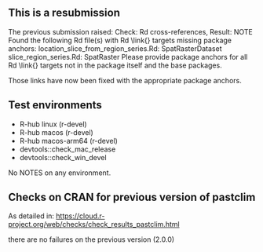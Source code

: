 ## This is a resubmission
The previous submission raised:
Check: Rd cross-references, Result: NOTE
   Found the following Rd file(s) with Rd \link{} targets missing package
   anchors:
     location_slice_from_region_series.Rd: SpatRasterDataset
     slice_region_series.Rd: SpatRaster
   Please provide package anchors for all Rd \link{} targets not in the
   package itself and the base packages.
   
Those links have now been fixed with the appropriate package anchors.

## Test environments
- R-hub linux (r-devel)
- R-hub macos (r-devel)
- R-hub macos-arm64 (r-devel)
- devtools::check_mac_release
- devtools::check_win_devel

No NOTES on any environment.

## Checks on CRAN for previous version of pastclim
As detailed in:
https://cloud.r-project.org/web/checks/check_results_pastclim.html

there are no failures on the previous version (2.0.0)